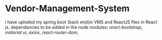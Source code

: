 # Vendor-Management-System
i have uploded my spring boot (back end)in VMS and ReactJS files in React js.
dependancies to be added in the node modules:
*react-bootstrap*,
*material ui*,
*axios*,
*react-router-dom*,
